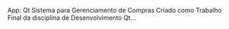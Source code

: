 App: Qt
Sistema para Gerenciamento de Compras Criado como Trabalho Final da disciplina de Desenvolvimento Qt...
